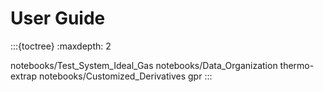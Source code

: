 # User Guide


:::{toctree}
:maxdepth: 2

notebooks/Test_System_Ideal_Gas
notebooks/Data_Organization
thermo-extrap
notebooks/Customized_Derivatives
gpr
:::
